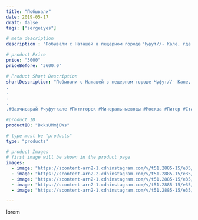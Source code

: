 ```yaml
---
title: "Побывали"
date: 2019-05-17
draft: false
tags: ["sergeiyes"]

# meta description
description : "Побывали с Наташей в пещерном городе Чуфут//- Кале, где раньше жили караимы. Это иудеи, очень многие выходцы из этого народа стали знаменитыми. В частности ммар"

# product Price
price: "3000"
priceBefore: "3600.0"

# Product Short Description
shortDescription: "Побывали с Наташей в пещерном городе Чуфут//- Кале, где раньше жили караимы. Это иудеи, очень многие выходцы из этого народа стали знаменитыми. В частности ммаршал Советского Союза Малиновский Радион Яковлевич.
.
.
.
.
.#бахчисарай #чуфуткале #Пятигорск #Минеральныеводы #Москва #Питер #Ставрополь #Сочи #Симферополь #Севастополь #УФО #Анапа #Краснодар #Екатеринбург #Челябинск #Ессентуки #Железноводск #Кисловодск #бизнес #Ростовнадону #gruppazahvata #крым #sergeystar  #Волгоград"

#product ID
productID: "BxksUMmjBWs"

# type must be "products"
type: "products"

# product Images
# first image will be shown in the product page
images:
  - image: "https://scontent-arn2-1.cdninstagram.com/v/t51.2885-15/e35/59576019_323348841664342_3834971250540154298_n.jpg?_nc_ht=scontent-arn2-1.cdninstagram.com&_nc_cat=110&_nc_ohc=K8rwAg8mW5wAX-8iN9A&se=8&tp=1&oh=601527bf96eb4b2e0a5e50de731c7199&oe=605FC487&ig_cache_key=MjA0NTk1NTAyMDMxOTMyNzc1Nw%3D%3D.2"
  - image: "https://scontent-arn2-2.cdninstagram.com/v/t51.2885-15/e35/59632063_2416863195261293_4020496486924893445_n.jpg?_nc_ht=scontent-arn2-2.cdninstagram.com&_nc_cat=105&_nc_ohc=Wrkon-Skc90AX9t1yW-&se=8&tp=1&oh=2197905acabc640fb46d88031c06fbf3&oe=6060B11E&ig_cache_key=MjA0NTk1NTAyMDI4NTcyNzYyNQ%3D%3D.2"
  - image: "https://scontent-arn2-1.cdninstagram.com/v/t51.2885-15/e35/60264263_364083307546021_7317581326227914650_n.jpg?_nc_ht=scontent-arn2-1.cdninstagram.com&_nc_cat=101&_nc_ohc=MUYs0f5-H2IAX8xcGki&se=8&tp=1&oh=cc9017802c595a0a646c8e84d20ba729&oe=606179EC&ig_cache_key=MjA0NTk1NTAyMDMxMDkxNzI5OA%3D%3D.2"
  - image: "https://scontent-arn2-1.cdninstagram.com/v/t51.2885-15/e35/58870408_494482097956611_8550132992743550134_n.jpg?_nc_ht=scontent-arn2-1.cdninstagram.com&_nc_cat=103&_nc_ohc=Cyp7tr90FrAAX-v1N7p&se=8&tp=1&oh=8afc7df2ce47bc348d136273e06aeffd&oe=605ED751&ig_cache_key=MjA0NTk1NTAyMDI5NDE1Mjc5NQ%3D%3D.2"
  - image: "https://scontent-arn2-1.cdninstagram.com/v/t51.2885-15/e35/60918685_426041497952318_4785300719376480589_n.jpg?_nc_ht=scontent-arn2-1.cdninstagram.com&_nc_cat=102&_nc_ohc=k9UmZSHGci0AX_FFGK2&se=8&tp=1&oh=de2bb7ccf962f90ac882e1e4431fce9a&oe=605DBFBB&ig_cache_key=MjA0NTk1NTAyMDU0NTgxNzk5Ng%3D%3D.2"

---
```

lorem
